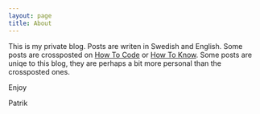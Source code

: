 ```yaml
---
layout: page
title: About
---
```


This is my private blog. Posts are writen in Swedish and English. Some posts are crossposted on [How To Code](http://blog.howtocode.se) or [How To Know](http://blog.howtoknow.se). Some posts are uniqe to this blog, they are perhaps a bit more personal than the crossposted ones.

Enjoy

Patrik
